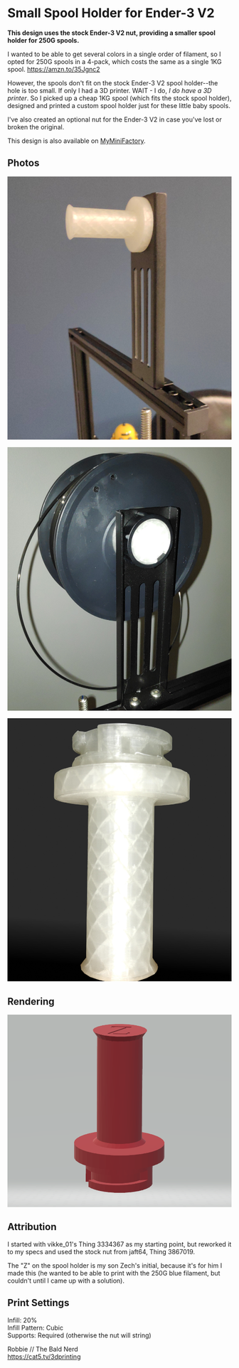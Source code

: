 # Small Spool Holder for Ender-3 V2

**This design uses the stock Ender-3 V2 nut, providing a smaller spool holder for 250G spools.**

I wanted to be able to get several colors in a single order of filament, so I opted for 250G spools in a 4-pack, which costs the same as a single 1KG spool. https://amzn.to/35Jgnc2

However, the spools don't fit on the stock Ender-3 V2 spool holder--the hole is too small. If only I had a 3D printer. WAIT - I do, *I do have a 3D printer*. So I picked up a cheap 1KG spool (which fits the stock spool holder), designed and printed a custom spool holder just for these little baby spools.

I've also created an optional nut for the Ender-3 V2 in case you've lost or broken the original.

This design is also available on [MyMiniFactory](https://www.myminifactory.com/object/3d-print-139585).

## Photos

![Small Spool for Ender-3 v2](images/installed.jpg?raw=true)

![Small Spool for Ender-3 v2](images/spool.jpg?raw=true)

![Small Spool for Ender-3 v2](images/printed.jpg?raw=true)


## Rendering

![Small Spool for Ender-3 v2](preview.png?raw=true)

## Attribution

I started with vikke_01's Thing 3334367 as my starting point, but reworked it to my specs and used the stock nut from jaft64, Thing 3867019.

The "Z" on the spool holder is my son Zech's initial, because it's for him I made this (he wanted to be able to print with the 250G blue filament, but couldn't until I came up with a solution).

## Print Settings

Infill: 20%\
Infill Pattern: Cubic\
Supports: Required (otherwise the nut will string)

Robbie // The Bald Nerd\
https://cat5.tv/3dprinting
